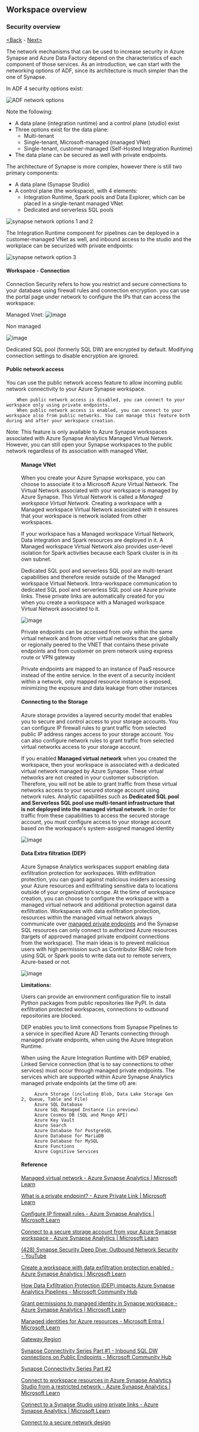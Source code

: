 ## Workspace overview

### Security overview

[<Back](https://github.com/LiliamLeme/FTALive-Sessions_Synapse_SQL/blob/main/content/data/Synapse_SQL/Building_on_top_Datalake/Workspace.md) - [Next>](https://github.com/LiliamLeme/FTALive-Sessions_Synapse_SQL/blob/main/content/data/Synapse_SQL/Building_on_top_Datalake/Serveless%20SQL%20Pool.md)

The network mechanisms that can be used to increase security in Azure Synapse and Azure Data Factory depend on the characteristics of each component of those services. As an introduction, we can start with the networking options of ADF, since its architecture is much simpler than the one of Synapse.

In ADF 4 security options exist:

![ADF network options](images/adf_network_options.png)

Note the following:

- A data plane (integration runtime) and a control plane (studio) exist
- Three options exist for the data plane:
  - Multi-tenant
  - Single-tenant, Microsoft-managed (managed VNet)
  - Single-tenant, customer-managed (Self-Hosted Integration Runtime)
- The data plane can be secured as well with private endpoints.

The architecture of Synapse is more complex, however there is still two primary components:

- A data plane (Synapse Studio)
- A control plane (the workspace), with 4 elements:
  - Integration Runtime, Spark pools and Data Explorer, which can be placed in a single-tenant managed VNet
  - Dedicated and serverless SQL pools

![synapse network options 1 and 2](images/synapse_network_options_1-2.png)

The Integration Runtime component for pipelines can be deployed in a customer-managed VNet as well, and inbound access to the studio and the workplace can be securized with private endpoints:

![synapse network option 3](images/synapse_network_options_3.png)

#### Workspace - Connection

Connection Security refers to how you restrict and secure connections to your database using firewall rules and connection encryption. you can use the portal page under network to configure the IPs that can access the workspace:

Managed Vnet:
![image](images/network_settings_with_managed_vnet.png)


Non managed 

![image](images/network_settings_without_managed_vnet.png)


Dedicated SQL pool (formerly SQL DW) are encrypted by default. Modifying connection settings to disable encryption are ignored.

#### Public network access
You can use the public network access feature to allow incoming public network connectivity to your Azure Synapse workspace.

        When public network access is disabled, you can connect to your workspace only using private endpoints.
        When public network access is enabled, you can connect to your workspace also from public networks. You can manage this feature both during and after your workspace creation.
  
Note:
This feature is only available to Azure Synapse workspaces associated with Azure Synapse Analytics Managed Virtual Network. However, you can still open your Synapse workspaces to the public network regardless of its association with managed VNet.<figure above>

#### Manage VNet
 
When you create your Azure Synapse workspace, you can choose to associate it to a Microsoft Azure Virtual Network. The Virtual Network associated with your workspace is managed by Azure Synapse. This Virtual Network is called a *Managed workspace Virtual Network*. Creating a workspace with a Managed workspace Virtual Network associated with it ensures that your workspace is network isolated from other workspaces. 

If your workspace has a Managed workspace Virtual Network, Data integration and Spark resources are deployed in it. A Managed workspace Virtual Network also provides user-level isolation for Spark activities because each Spark cluster is in its own subnet.

Dedicated SQL pool and serverless SQL pool are multi-tenant capabilities and therefore reside outside of the Managed workspace Virtual Network. Intra-workspace communication to dedicated SQL pool and serverless SQL pool use Azure private links. These private links are automatically created for you when you create a workspace with a Managed workspace Virtual Network associated to it.

![image](images/endpoints.png)
 

Private endpoints can be accessed from only within the same virtual network and from other virtual networks that are globally or regionally peered to the VNET that contains these private endpoints and from customer on prem network using express route or VPN gateway

Private endpoints are mapped to an instance of PaaS resource instead of the entire service. In the event of a security incident within a network, only mapped resource instance is exposed, minimizing the exposure and data leakage from other instances


#### Connecting to the Storage


Azure storage provides a layered security model that enables you to secure and control access to your storage accounts. You can configure IP firewall rules to grant traffic from selected public IP address ranges access to your storage account. You can also configure network rules to grant traffic from selected virtual networks access to your storage account.

If you enabled **Managed virtual network** when you created the workspace, then your workspace is associated with a dedicated virtual network managed by Azure Synapse. These virtual networks are not created in your customer subscription. Therefore, you will not be able to grant traffic from these virtual networks access to your secured storage account using network rules. Analytic capabilities such as **Dedicated SQL pool and Serverless SQL pool use multi-tenant infrastructure that is not deployed into the managed virtual network**. In order for traffic from these capabilities to access the secured storage account, you must configure access to your storage account based on the workspace's system-assigned managed identity

![image](images/managed_vnet_diagram.png)

#### Data Extra filtration (DEP)

Azure Synapse Analytics workspaces support enabling data exfiltration protection for workspaces. With exfiltration protection, you can guard against malicious insiders accessing your Azure resources and exfiltrating sensitive data to locations outside of your organization’s scope. At the time of workspace creation, you can choose to configure the workspace with a managed virtual network and additional protection against data exfiltration. Workspaces with data exfiltration protection, resources within the managed virtual network always communicate over [managed private endpoints](https://learn.microsoft.com/en-us/azure/synapse-analytics/security/synapse-workspace-managed-private-endpoints) and the Synapse SQL resources can only connect to authorized Azure resources (targets of approved managed private endpoint connections from the workspace). The main ideas is to prevent malicious users with high permission such as Contributor RBAC role from using SQL or Spark pools to write data out to remote servers, Azure-based or not.

![image](images/managed_vnet_dep_setting.png)


**Limitations:**

Users can provide an environment configuration file to install Python packages from public repositories like PyPI. In data exfiltration protected workspaces, connections to outbound repositories are blocked. 

 DEP enables you to limit connections from Synapse Pipelines to a service in specified Azure AD Tenants connecting through managed private endpoints, when using the Azure Integration Runtime.
 
When using the Azure Integration Runtime with DEP enabled, Linked Service connection (that is to say connections to other services) must occur through managed private endpoints. The services which are supported within Azure Synapse Analytics managed private endpoints (at the time of) are:

         Azure Storage (including Blob, Data Lake Storage Gen 2, Queue, Table and File)
         Azure SQL Database
         Azure SQL Managed Instance (in preview)
         Azure Cosmos DB (SQL and Mongo API)
         Azure Key Vault
         Azure Search
         Azure Database for PostgreSQL
         Azure Database for MariaDB
         Azure Database for MySQL
         Azure Functions
         Azure Cognitive Services
 



#### Reference
[Managed virtual network - Azure Synapse Analytics | Microsoft Learn](https://learn.microsoft.com/en-us/azure/synapse-analytics/security/synapse-workspace-managed-vnet)

[What is a private endpoint? - Azure Private Link | Microsoft Learn](https://learn.microsoft.com/en-us/azure/private-link/private-endpoint-overview)

[Configure IP firewall rules - Azure Synapse Analytics | Microsoft Learn](https://learn.microsoft.com/en-us/azure/synapse-analytics/security/synapse-workspace-ip-firewall)


[Connect to a secure storage account from your Azure Synapse workspace - Azure Synapse Analytics | Microsoft Learn](https://learn.microsoft.com/en-us/azure/synapse-analytics/security/connect-to-a-secure-storage-account)

[(428) Synapse Security Deep Dive: Outbound Network Security - YouTube](https://www.youtube.com/watch?v=vwScocYyeyk)

[Create a workspace with data exfiltration protection enabled - Azure Synapse Analytics | Microsoft Learn](https://learn.microsoft.com/en-us/azure/synapse-analytics/security/how-to-create-a-workspace-with-data-exfiltration-protection)


[How Data Exfiltration Protection (DEP) impacts Azure Synapse Analytics Pipelines - Microsoft Community Hub](https://techcommunity.microsoft.com/t5/azure-synapse-analytics-blog/how-data-exfiltration-protection-dep-impacts-azure-synapse/ba-p/3676146)

[Grant permissions to managed identity in Synapse workspace - Azure Synapse Analytics | Microsoft Learn](https://learn.microsoft.com/en-us/azure/synapse-analytics/security/how-to-grant-workspace-managed-identity-permissions)

[Managed identities for Azure resources - Microsoft Entra | Microsoft Learn](https://learn.microsoft.com/en-us/azure/active-directory/managed-identities-azure-resources/overview)

[Gateway Region](https://learn.microsoft.com/en-us/azure/azure-sql/database/connectivity-architecture?view=azuresql#gateway-ip-addresses)

[Synapse Connectivity Series Part #1 - Inbound SQL DW connections on Public Endpoints - Microsoft Community Hub](https://techcommunity.microsoft.com/t5/azure-synapse-analytics-blog/synapse-connectivity-series-part-1-inbound-sql-dw-connections-on/ba-p/3589170)
        
[Synapse Connectivity Series Part #2](https://techcommunity.microsoft.com/t5/azure-synapse-analytics-blog/synapse-connectivity-series-part-2-inbound-synapse-private/ba-p/3705160)
        
[Connect to workspace resources in Azure Synapse Analytics Studio from a restricted network - Azure Synapse Analytics | Microsoft Learn](https://learn.microsoft.com/en-us/azure/synapse-analytics/security/how-to-connect-to-workspace-from-restricted-network)
        

[Connect to a Synapse Studio using private links - Azure Synapse Analytics | Microsoft Learn](https://learn.microsoft.com/en-us/azure/synapse-analytics/security/synapse-private-link-hubs)

[Connect to a secure network design]( https://techcommunity.microsoft.com/t5/azure-data-blog/azure-data-components-network-architecture-with-secure/ba-p/3141331)
